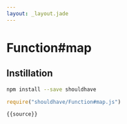 ```yaml
---
layout: _layout.jade
---
```


# Function#map

## Instillation

```sh
npm install --save shouldhave
```

```js
require("shouldhave/Function#map.js")
```

```js
{{source}}
```